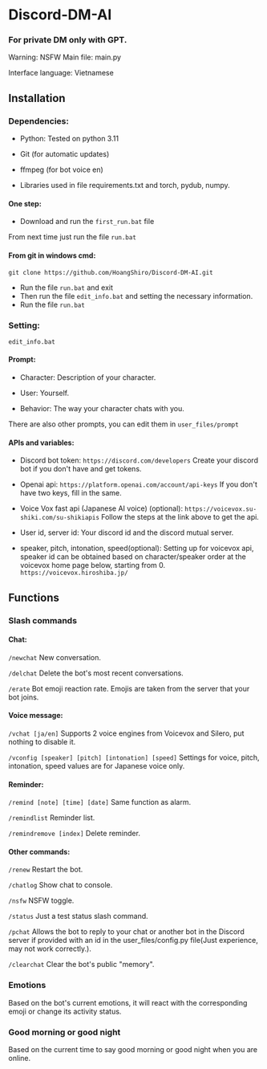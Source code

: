 # Discord-DM-AI
### For private DM only with GPT. 

Warning: NSFW
Main file: main.py

Interface language: Vietnamese

## Installation
### Dependencies: <br>
- Python: Tested on python 3.11
- Git (for automatic updates)
- ffmpeg (for bot voice en)

- Libraries used in file requirements.txt and torch, pydub, numpy.

#### One step:
- Download and run the ```first_run.bat``` file

From next time just run the file ```run.bat```

#### From git in windows cmd:
```
git clone https://github.com/HoangShiro/Discord-DM-AI.git
```
- Run the file ```run.bat``` and exit
- Then run the file ```edit_info.bat``` and setting the necessary information.
- Run the file ```run.bat```

### Setting: <br>
```edit_info.bat```

#### Prompt:
- Character:
Description of your character.

- User:
Yourself.

- Behavior:
The way your character chats with you.

There are also other prompts, you can edit them in ```user_files/prompt```

#### APIs and variables:
- Discord bot token:
```https://discord.com/developers```
Create your discord bot if you don't have and get tokens.

- Openai api:
```https://platform.openai.com/account/api-keys```
If you don't have two keys, fill in the same.

- Voice Vox fast api (Japanese AI voice) (optional):
```https://voicevox.su-shiki.com/su-shikiapis```
Follow the steps at the link above to get the api.

- User id, server id:
Your discord id and the discord mutual server.

- speaker, pitch, intonation, speed(optional):
Setting up for voicevox api, speaker id can be obtained based on character/speaker order at the voicevox home page below, starting from 0.
```https://voicevox.hiroshiba.jp/```

## Functions

### Slash commands <br>

#### Chat:
```/newchat```
New conversation.

```/delchat```
Delete the bot's most recent conversations.

```/erate```
Bot emoji reaction rate. Emojis are taken from the server that your bot joins.

#### Voice message:
```/vchat [ja/en]```
Supports 2 voice engines from Voicevox and Silero, put nothing to disable it.

```/vconfig [speaker] [pitch] [intonation] [speed]```
Settings for voice, pitch, intonation, speed values are for Japanese voice only.

#### Reminder:
```/remind [note] [time] [date]```
Same function as alarm.

```/remindlist```
Reminder list.

```/remindremove [index]```
Delete reminder.

#### Other commands:
```/renew```
Restart the bot.

```/chatlog```
Show chat to console.

```/nsfw```
NSFW toggle.

```/status```
Just a test status slash command.

```/pchat```
Allows the bot to reply to your chat or another bot in the Discord server if provided with an id in the user_files/config.py file(Just experience, may not work correctly.).

```/clearchat```
Clear the bot's public "memory".

### Emotions <br>
Based on the bot's current emotions, it will react with the corresponding emoji or change its activity status.

### Good morning or good night <br>
Based on the current time to say good morning or good night when you are online.